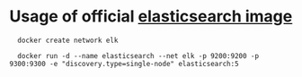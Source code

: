# Usage of official [elasticsearch image](Dockerfile)

      docker create network elk

      docker run -d --name elasticsearch --net elk -p 9200:9200 -p 9300:9300 -e "discovery.type=single-node" elasticsearch:5


